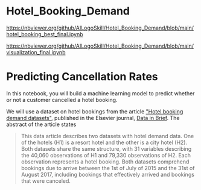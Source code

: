 # Hotel_Booking_Demand

https://nbviewer.org/github/AILogoSkill/Hotel_Booking_Demand/blob/main/hotel_booking_best_final.ipynb

https://nbviewer.org/github/AILogoSkill/Hotel_Booking_Demand/blob/main/visualization_final.ipynb


# Predicting Cancellation Rates

In this notebook, you will build a machine learning model to predict whether or not a customer cancelled a hotel booking.

We will use a dataset on hotel bookings from the article ["Hotel booking demand datasets"](https://www.sciencedirect.com/science/article/pii/S2352340918315191), published in the Elsevier journal, [Data in Brief](https://www.sciencedirect.com/journal/data-in-brief). The abstract of the article states 

> This data article describes two datasets with hotel demand data. One of the hotels (H1) is a resort hotel and the other is a city hotel (H2). Both datasets share the same structure, with 31 variables describing the 40,060 observations of H1 and 79,330 observations of H2. Each observation represents a hotel booking. Both datasets comprehend bookings due to arrive between the 1st of July of 2015 and the 31st of August 2017, including bookings that effectively arrived and bookings that were canceled. 

